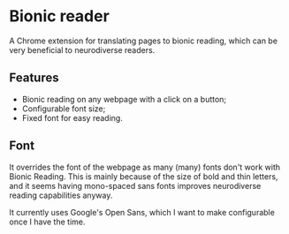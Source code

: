 # Bionic reader
A Chrome extension for translating pages to bionic reading, which can be very beneficial to neurodiverse readers.

## Features

- Bionic reading on any webpage with a click on a button;
- Configurable font size;
- Fixed font for easy reading.

## Font

It overrides the font of the webpage as many (many) fonts don't work with Bionic Reading. This is mainly because of the size of bold and thin letters, and it seems having mono-spaced sans fonts improves neurodiverse reading capabilities anyway.

It currently uses Google's Open Sans, which I want to make configurable once I have the time.
